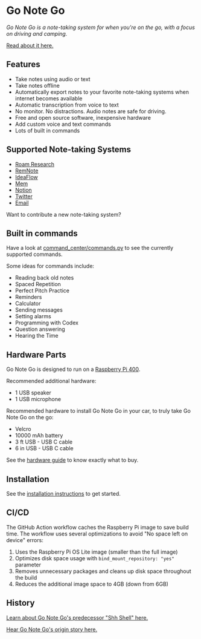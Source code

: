 # Go Note Go

_Go Note Go is a note-taking system for when you're on the go, with a focus on driving and camping._

[Read about it here.](https://davidbieber.com/projects/go-note-go/)

## Features

* Take notes using audio or text
* Take notes offline
* Automatically export notes to your favorite note-taking systems when internet becomes available
* Automatic transcription from voice to text
* No monitor. No distractions. Audio notes are safe for driving.
* Free and open source software, inexpensive hardware
* Add custom voice and text commands
* Lots of built in commands

## Supported Note-taking Systems

* [Roam Research](https://roamresearch.com/)
* [RemNote](https://www.remnote.com/)
* [IdeaFlow](https://ideaflow.app/)
* [Mem](https://mem.ai/)
* [Notion](https://www.notion.so/)
* [Twitter](https://www.twitter.com/)
* [Email](https://en.wikipedia.org/wiki/Email)

Want to contribute a new note-taking system?

## Built in commands

Have a look at [command_center/commands.py](gonotego/command_center/commands.py) to see the currently supported commands.

Some ideas for commands include:

* Reading back old notes
* Spaced Repetition
* Perfect Pitch Practice
* Reminders
* Calculator
* Sending messages
* Setting alarms
* Programming with Codex
* Question answering
* Hearing the Time

## Hardware Parts

Go Note Go is designed to run on a [Raspberry Pi 400](https://www.raspberrypi.com/products/raspberry-pi-400/).

Recommended additional hardware:

* 1 USB speaker
* 1 USB microphone

Recommended hardware to install Go Note Go in your car, to truly take Go Note Go on the go:

* Velcro
* 10000 mAh battery
* 3 ft USB - USB C cable
* 6 in USB - USB C cable

See the [hardware guide](hardware.md) to know exactly what to buy.

## Installation

See the [installation instructions](installation.md) to get started.

## CI/CD

The GitHub Action workflow caches the Raspberry Pi image to save build time. The workflow uses several optimizations to avoid "No space left on device" errors:

1. Uses the Raspberry Pi OS Lite image (smaller than the full image)
2. Optimizes disk space usage with `bind_mount_repository: "yes"` parameter
3. Removes unnecessary packages and cleans up disk space throughout the build
4. Reduces the additional image space to 4GB (down from 6GB)

## History

[Learn about Go Note Go's predecessor "Shh Shell" here.](https://davidbieber.com/projects/shh-shell/)

[Hear Go Note Go's origin story here.](https://davidbieber.com/post/2022-12-30-go-note-go-story/)
